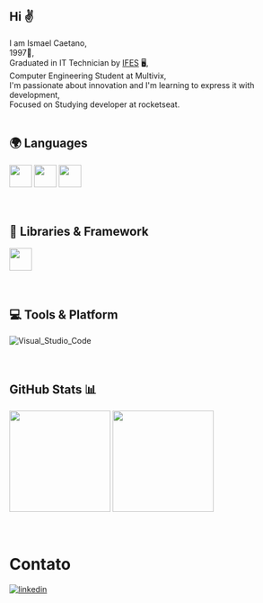 ## Hi ✌️

I am Ismael Caetano,<br>
1997🎂, <br>
Graduated in IT Technician by <a href="https://ifes.edu.br/o-ifes">IFES</a> 🖥️, <br>
Computer Engineering Student at Multivix,<br>
I'm passionate about innovation and I'm learning to express it with development,<br>
Focused on Studying developer at rocketseat.<br><br>

## 🌍 Languages<br>
<div>
  <img align="centeer" alt"Ismael-html" height="40" widht="30" src="https://cdn.jsdelivr.net/gh/devicons/devicon/icons/html5/html5-plain-wordmark.svg"/>
  <img align="centeer" alt"Ismael-css" height="40" widht="30" src="https://cdn.jsdelivr.net/gh/devicons/devicon/icons/css3/css3-plain-wordmark.svg"/>
  <img align="centeer" alt"Ismael-js" height="40" widht="30" src="https://cdn.jsdelivr.net/gh/devicons/devicon/icons/javascript/javascript-plain.svg"/>
</div><br><br>

## 🧩 Libraries & Framework<br>
<div>
  <img align="centeer" alt"Ismael-react" height="40" widht="30" src="https://cdn.jsdelivr.net/gh/devicons/devicon/icons/react/react-original-wordmark.svg"/>
</div><br><br>

## 💻 Tools & Platform
<div>
  
<img src="https://camo.githubusercontent.com/42ada9cc774b9d2b4cf35691820a881d70657ae42c3a074f00c7e9add6352361/68747470733a2f2f696d672e736869656c64732e696f2f62616467652f56697375616c5f53747564696f5f436f64652d3030373844343f7374796c653d666f722d7468652d6261646765266c6f676f3d76697375616c25323073747564696f253230636f6465266c6f676f436f6c6f723d7768697465" alt="Visual_Studio_Code" data-canonical-src="https://img.shields.io/badge/Visual_Studio_Code-0078D4?style=for-the-badge&amp;logo=visual%20studio%20code&amp;logoColor=white" style="max-width: 100%;"/>
  
</div><br><br>

## GitHub Stats 📊
<div>
  
  <img height="180em" src="https://github-readme-stats.vercel.app/api?username=IsmaelCaetano&show_icons=true&theme=tokyonight"/>
  <img height="180em" src="https://github-readme-stats.vercel.app/api/top-langs/?username=IsmaelCaetano&layout=compact&theme=tokyonight"/>

</div><br><br>

# Contato
[![linkedin](https://img.shields.io/badge/LinkedIn-0077B5?style=for-the-badge&logo=linkedin&logoColor=white)](https://www.linkedin.com/in/ismael-correa-caetano-0a983a19a/)
